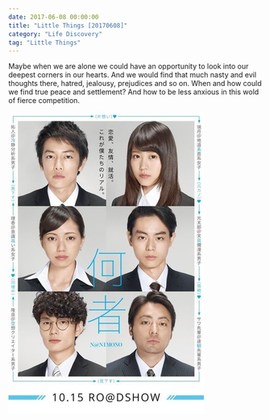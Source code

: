 ```yaml
---
date: 2017-06-08 00:00:00
title: "Little Things [20170608]"
category: "Life Discovery"
tag: "Little Things"
---
```


Maybe when we are alone we could have an opportunity to look into our deepest corners in our hearts. And we would find that much nasty and evil thoughts there, hatred, jealousy, prejudices and so on. When and how could we find true peace and settlement? And how to be less anxious in this wold of fierce competition.

![何者](https://raw.githubusercontent.com/joshua19881228/my_blogs/master/Life_Discovery/Little_Things/figures/IMG_1759.JPG "何者")
